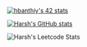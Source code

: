 [![hbanthiy's 42 stats](https://badge42.vercel.app/api/v2/cl2xrmmu4000609mlo05k9qg8/stats?cursusId=21&coalitionId=249)](https://profile.intra.42.fr/users/hbanthiy)

[![Harsh's GitHub stats](https://github-readme-stats.vercel.app/api?username=harshbanthiya&show_icons=true&theme=github_dark)](https://github.com/harshbanthiya/github-readme-stats)

![Harsh's Leetcode Stats](https://leetcard.jacoblin.cool/hbanthiya)
